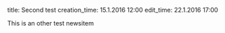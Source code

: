 title: Second test
creation_time:  15.1.2016 12:00
edit_time:      22.1.2016 17:00

This is an other test newsitem
